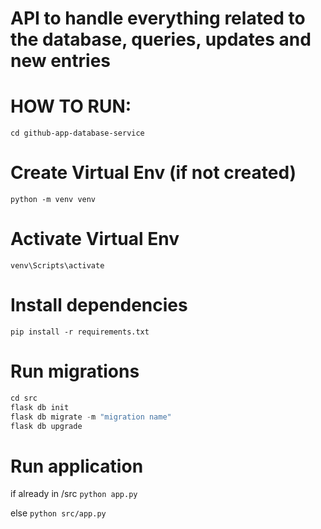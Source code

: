 # API to handle everything related to the database, queries, updates and new entries

# HOW TO RUN:

```cd github-app-database-service```

# Create Virtual Env (if not created)

```python -m venv venv```

# Activate Virtual Env

```venv\Scripts\activate```

# Install dependencies

```pip install -r requirements.txt```

# Run migrations

```python load_env.py
cd src
flask db init
flask db migrate -m "migration name"
flask db upgrade
```
# Run application

if already in /src
```python app.py```

else
```python src/app.py```

